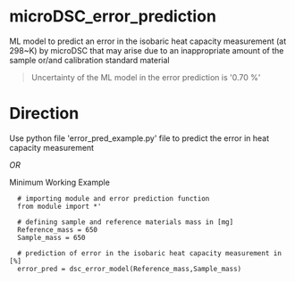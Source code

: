 # microDSC_error_prediction
ML model to predict an error in the isobaric heat capacity measurement (at 298~K) by microDSC that may arise due to an inappropriate amount of the sample or/and calibration standard material

>Uncertainty of the ML model in the error prediction is '0.70 %'

# Direction
Use python file 'error_pred_example.py' file to predict the error in heat capacity measurement

*OR*

Minimum Working Example

```python:
  # importing module and error prediction function
  from module import *' 
  
  # defining sample and reference materials mass in [mg]
  Reference_mass = 650 
  Sample_mass = 650
  
  # prediction of error in the isobaric heat capacity measurement in [%]
  error_pred = dsc_error_model(Reference_mass,Sample_mass)

```
